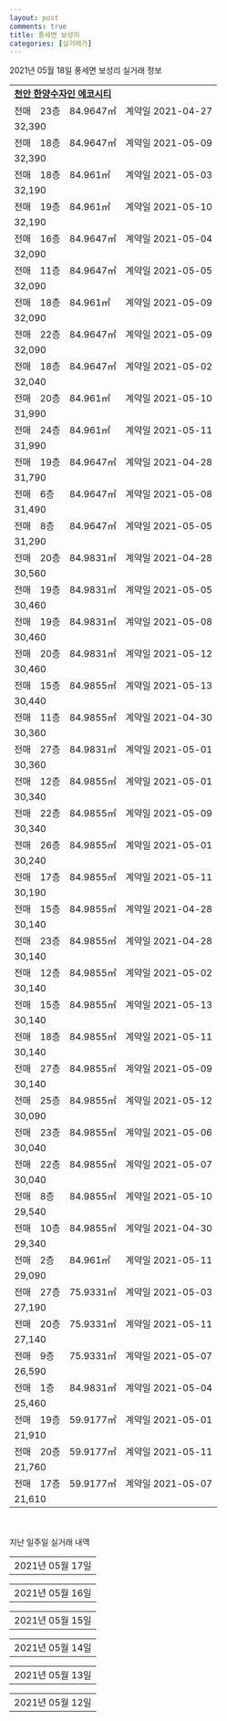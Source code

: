 ```yaml
---
layout: post
comments: true
title: 풍세면 보성리
categories: [실거래가]
---
```


2021년 05월 18일 풍세면 보성리 실거래 정보

<table>
  <tr>
    <td colspan="4" style="font-weight: bold;"><a href="https://search.naver.com/search.naver?query=천안 한양수자인 에코시티">천안 한양수자인 에코시티</a></td>
  </tr>
    
  <tr>
    <td>전매</td>
    <td>23층</td>
    <td>84.9647㎡</td>
    <td>계약일 2021-04-27</td>
  </tr>
  <tr>
    <td colspan="4">32,390</td>
  </tr>
    
  <tr>
    <td>전매</td>
    <td>18층</td>
    <td>84.9647㎡</td>
    <td>계약일 2021-05-09</td>
  </tr>
  <tr>
    <td colspan="4">32,390</td>
  </tr>
    
  <tr>
    <td>전매</td>
    <td>18층</td>
    <td>84.961㎡</td>
    <td>계약일 2021-05-03</td>
  </tr>
  <tr>
    <td colspan="4">32,190</td>
  </tr>
    
  <tr>
    <td>전매</td>
    <td>19층</td>
    <td>84.961㎡</td>
    <td>계약일 2021-05-10</td>
  </tr>
  <tr>
    <td colspan="4">32,190</td>
  </tr>
    
  <tr>
    <td>전매</td>
    <td>16층</td>
    <td>84.9647㎡</td>
    <td>계약일 2021-05-04</td>
  </tr>
  <tr>
    <td colspan="4">32,090</td>
  </tr>
    
  <tr>
    <td>전매</td>
    <td>11층</td>
    <td>84.9647㎡</td>
    <td>계약일 2021-05-05</td>
  </tr>
  <tr>
    <td colspan="4">32,090</td>
  </tr>
    
  <tr>
    <td>전매</td>
    <td>18층</td>
    <td>84.961㎡</td>
    <td>계약일 2021-05-09</td>
  </tr>
  <tr>
    <td colspan="4">32,090</td>
  </tr>
    
  <tr>
    <td>전매</td>
    <td>22층</td>
    <td>84.9647㎡</td>
    <td>계약일 2021-05-09</td>
  </tr>
  <tr>
    <td colspan="4">32,090</td>
  </tr>
    
  <tr>
    <td>전매</td>
    <td>18층</td>
    <td>84.9647㎡</td>
    <td>계약일 2021-05-02</td>
  </tr>
  <tr>
    <td colspan="4">32,040</td>
  </tr>
    
  <tr>
    <td>전매</td>
    <td>20층</td>
    <td>84.961㎡</td>
    <td>계약일 2021-05-10</td>
  </tr>
  <tr>
    <td colspan="4">31,990</td>
  </tr>
    
  <tr>
    <td>전매</td>
    <td>24층</td>
    <td>84.961㎡</td>
    <td>계약일 2021-05-11</td>
  </tr>
  <tr>
    <td colspan="4">31,990</td>
  </tr>
    
  <tr>
    <td>전매</td>
    <td>19층</td>
    <td>84.9647㎡</td>
    <td>계약일 2021-04-28</td>
  </tr>
  <tr>
    <td colspan="4">31,790</td>
  </tr>
    
  <tr>
    <td>전매</td>
    <td>6층</td>
    <td>84.9647㎡</td>
    <td>계약일 2021-05-08</td>
  </tr>
  <tr>
    <td colspan="4">31,490</td>
  </tr>
    
  <tr>
    <td>전매</td>
    <td>8층</td>
    <td>84.9647㎡</td>
    <td>계약일 2021-05-05</td>
  </tr>
  <tr>
    <td colspan="4">31,290</td>
  </tr>
    
  <tr>
    <td>전매</td>
    <td>20층</td>
    <td>84.9831㎡</td>
    <td>계약일 2021-04-28</td>
  </tr>
  <tr>
    <td colspan="4">30,560</td>
  </tr>
    
  <tr>
    <td>전매</td>
    <td>19층</td>
    <td>84.9831㎡</td>
    <td>계약일 2021-05-05</td>
  </tr>
  <tr>
    <td colspan="4">30,460</td>
  </tr>
    
  <tr>
    <td>전매</td>
    <td>19층</td>
    <td>84.9831㎡</td>
    <td>계약일 2021-05-08</td>
  </tr>
  <tr>
    <td colspan="4">30,460</td>
  </tr>
    
  <tr>
    <td>전매</td>
    <td>20층</td>
    <td>84.9831㎡</td>
    <td>계약일 2021-05-12</td>
  </tr>
  <tr>
    <td colspan="4">30,460</td>
  </tr>
    
  <tr>
    <td>전매</td>
    <td>15층</td>
    <td>84.9855㎡</td>
    <td>계약일 2021-05-13</td>
  </tr>
  <tr>
    <td colspan="4">30,440</td>
  </tr>
    
  <tr>
    <td>전매</td>
    <td>11층</td>
    <td>84.9855㎡</td>
    <td>계약일 2021-04-30</td>
  </tr>
  <tr>
    <td colspan="4">30,360</td>
  </tr>
    
  <tr>
    <td>전매</td>
    <td>27층</td>
    <td>84.9831㎡</td>
    <td>계약일 2021-05-01</td>
  </tr>
  <tr>
    <td colspan="4">30,360</td>
  </tr>
    
  <tr>
    <td>전매</td>
    <td>12층</td>
    <td>84.9855㎡</td>
    <td>계약일 2021-05-01</td>
  </tr>
  <tr>
    <td colspan="4">30,340</td>
  </tr>
    
  <tr>
    <td>전매</td>
    <td>22층</td>
    <td>84.9855㎡</td>
    <td>계약일 2021-05-09</td>
  </tr>
  <tr>
    <td colspan="4">30,340</td>
  </tr>
    
  <tr>
    <td>전매</td>
    <td>26층</td>
    <td>84.9855㎡</td>
    <td>계약일 2021-05-01</td>
  </tr>
  <tr>
    <td colspan="4">30,240</td>
  </tr>
    
  <tr>
    <td>전매</td>
    <td>17층</td>
    <td>84.9855㎡</td>
    <td>계약일 2021-05-11</td>
  </tr>
  <tr>
    <td colspan="4">30,190</td>
  </tr>
    
  <tr>
    <td>전매</td>
    <td>15층</td>
    <td>84.9855㎡</td>
    <td>계약일 2021-04-28</td>
  </tr>
  <tr>
    <td colspan="4">30,140</td>
  </tr>
    
  <tr>
    <td>전매</td>
    <td>23층</td>
    <td>84.9855㎡</td>
    <td>계약일 2021-04-28</td>
  </tr>
  <tr>
    <td colspan="4">30,140</td>
  </tr>
    
  <tr>
    <td>전매</td>
    <td>12층</td>
    <td>84.9855㎡</td>
    <td>계약일 2021-05-02</td>
  </tr>
  <tr>
    <td colspan="4">30,140</td>
  </tr>
    
  <tr>
    <td>전매</td>
    <td>15층</td>
    <td>84.9855㎡</td>
    <td>계약일 2021-05-13</td>
  </tr>
  <tr>
    <td colspan="4">30,140</td>
  </tr>
    
  <tr>
    <td>전매</td>
    <td>18층</td>
    <td>84.9855㎡</td>
    <td>계약일 2021-05-11</td>
  </tr>
  <tr>
    <td colspan="4">30,140</td>
  </tr>
    
  <tr>
    <td>전매</td>
    <td>27층</td>
    <td>84.9855㎡</td>
    <td>계약일 2021-05-09</td>
  </tr>
  <tr>
    <td colspan="4">30,140</td>
  </tr>
    
  <tr>
    <td>전매</td>
    <td>25층</td>
    <td>84.9855㎡</td>
    <td>계약일 2021-05-12</td>
  </tr>
  <tr>
    <td colspan="4">30,090</td>
  </tr>
    
  <tr>
    <td>전매</td>
    <td>23층</td>
    <td>84.9855㎡</td>
    <td>계약일 2021-05-06</td>
  </tr>
  <tr>
    <td colspan="4">30,040</td>
  </tr>
    
  <tr>
    <td>전매</td>
    <td>22층</td>
    <td>84.9855㎡</td>
    <td>계약일 2021-05-07</td>
  </tr>
  <tr>
    <td colspan="4">30,040</td>
  </tr>
    
  <tr>
    <td>전매</td>
    <td>8층</td>
    <td>84.9855㎡</td>
    <td>계약일 2021-05-10</td>
  </tr>
  <tr>
    <td colspan="4">29,540</td>
  </tr>
    
  <tr>
    <td>전매</td>
    <td>10층</td>
    <td>84.9855㎡</td>
    <td>계약일 2021-04-30</td>
  </tr>
  <tr>
    <td colspan="4">29,340</td>
  </tr>
    
  <tr>
    <td>전매</td>
    <td>2층</td>
    <td>84.961㎡</td>
    <td>계약일 2021-05-11</td>
  </tr>
  <tr>
    <td colspan="4">29,090</td>
  </tr>
    
  <tr>
    <td>전매</td>
    <td>27층</td>
    <td>75.9331㎡</td>
    <td>계약일 2021-05-03</td>
  </tr>
  <tr>
    <td colspan="4">27,190</td>
  </tr>
    
  <tr>
    <td>전매</td>
    <td>20층</td>
    <td>75.9331㎡</td>
    <td>계약일 2021-05-11</td>
  </tr>
  <tr>
    <td colspan="4">27,140</td>
  </tr>
    
  <tr>
    <td>전매</td>
    <td>9층</td>
    <td>75.9331㎡</td>
    <td>계약일 2021-05-07</td>
  </tr>
  <tr>
    <td colspan="4">26,590</td>
  </tr>
    
  <tr>
    <td>전매</td>
    <td>1층</td>
    <td>84.9831㎡</td>
    <td>계약일 2021-05-04</td>
  </tr>
  <tr>
    <td colspan="4">25,460</td>
  </tr>
    
  <tr>
    <td>전매</td>
    <td>19층</td>
    <td>59.9177㎡</td>
    <td>계약일 2021-05-01</td>
  </tr>
  <tr>
    <td colspan="4">21,910</td>
  </tr>
    
  <tr>
    <td>전매</td>
    <td>20층</td>
    <td>59.9177㎡</td>
    <td>계약일 2021-05-11</td>
  </tr>
  <tr>
    <td colspan="4">21,760</td>
  </tr>
    
  <tr>
    <td>전매</td>
    <td>17층</td>
    <td>59.9177㎡</td>
    <td>계약일 2021-05-07</td>
  </tr>
  <tr>
    <td colspan="4">21,610</td>
  </tr>
    
</table>
    
<div style="margin-top: 50px; margin-bottom: 13px">지난 일주일 실거래 내역</div>

  <table style="width: 100%; margin-bottom: 1px">
      <tr class="header">
        <td>2021년 05월 17일</td>
      </tr>
      <tr class="child" style="display: none">
        <td>
            
        <table>
          <tr>
            <td colspan="4" style="font-weight: bold;"><a href="https://search.naver.com/search.naver?query=실거래정보없음">실거래정보없음</a></td>
          </tr>

        </table>
    
        </td>
      </tr>
  </table>
    
  <table style="width: 100%; margin-bottom: 1px">
      <tr class="header">
        <td>2021년 05월 16일</td>
      </tr>
      <tr class="child" style="display: none">
        <td>
            
        <table>
          <tr>
            <td colspan="4" style="font-weight: bold;"><a href="https://search.naver.com/search.naver?query=실거래정보없음">실거래정보없음</a></td>
          </tr>

        </table>
    
        </td>
      </tr>
  </table>
    
  <table style="width: 100%; margin-bottom: 1px">
      <tr class="header">
        <td>2021년 05월 15일</td>
      </tr>
      <tr class="child" style="display: none">
        <td>
            
        <table>
          <tr>
            <td colspan="4" style="font-weight: bold;"><a href="https://search.naver.com/search.naver?query=천안 한양수자인 에코시티">천안 한양수자인 에코시티</a></td>
          </tr>

          <tr>
            <td>전매</td>
            <td>25층</td>
            <td>84.9647㎡</td>
            <td>계약일 2021-04-27</td>
          </tr>
          <tr>
            <td colspan="4">32,390</td>
          </tr>
    
          <tr>
            <td>전매</td>
            <td>26층</td>
            <td>84.9647㎡</td>
            <td>계약일 2021-04-28</td>
          </tr>
          <tr>
            <td colspan="4">32,290</td>
          </tr>
    
          <tr>
            <td>전매</td>
            <td>19층</td>
            <td>84.961㎡</td>
            <td>계약일 2021-04-28</td>
          </tr>
          <tr>
            <td colspan="4">32,290</td>
          </tr>
    
          <tr>
            <td>전매</td>
            <td>16층</td>
            <td>84.9647㎡</td>
            <td>계약일 2021-05-01</td>
          </tr>
          <tr>
            <td colspan="4">32,090</td>
          </tr>
    
          <tr>
            <td>전매</td>
            <td>16층</td>
            <td>84.9855㎡</td>
            <td>계약일 2021-05-08</td>
          </tr>
          <tr>
            <td colspan="4">31,990</td>
          </tr>
    
          <tr>
            <td>전매</td>
            <td>24층</td>
            <td>84.9855㎡</td>
            <td>계약일 2021-04-28</td>
          </tr>
          <tr>
            <td colspan="4">30,540</td>
          </tr>
    
          <tr>
            <td>전매</td>
            <td>15층</td>
            <td>84.9831㎡</td>
            <td>계약일 2021-05-08</td>
          </tr>
          <tr>
            <td colspan="4">30,510</td>
          </tr>
    
          <tr>
            <td>전매</td>
            <td>21층</td>
            <td>84.9831㎡</td>
            <td>계약일 2021-05-10</td>
          </tr>
          <tr>
            <td colspan="4">30,460</td>
          </tr>
    
          <tr>
            <td>전매</td>
            <td>12층</td>
            <td>84.9831㎡</td>
            <td>계약일 2021-05-08</td>
          </tr>
          <tr>
            <td colspan="4">30,460</td>
          </tr>
    
          <tr>
            <td>전매</td>
            <td>26층</td>
            <td>84.9855㎡</td>
            <td>계약일 2021-05-11</td>
          </tr>
          <tr>
            <td colspan="4">30,140</td>
          </tr>
    
          <tr>
            <td>전매</td>
            <td>14층</td>
            <td>84.9855㎡</td>
            <td>계약일 2021-05-10</td>
          </tr>
          <tr>
            <td colspan="4">30,040</td>
          </tr>
    
          <tr>
            <td>전매</td>
            <td>9층</td>
            <td>84.9831㎡</td>
            <td>계약일 2021-05-01</td>
          </tr>
          <tr>
            <td colspan="4">29,810</td>
          </tr>
    
          <tr>
            <td>전매</td>
            <td>8층</td>
            <td>84.9855㎡</td>
            <td>계약일 2021-05-11</td>
          </tr>
          <tr>
            <td colspan="4">29,390</td>
          </tr>
    
          <tr>
            <td>전매</td>
            <td>25층</td>
            <td>59.9177㎡</td>
            <td>계약일 2021-05-11</td>
          </tr>
          <tr>
            <td colspan="4">21,810</td>
          </tr>
    
          <tr>
            <td>전매</td>
            <td>27층</td>
            <td>59.9177㎡</td>
            <td>계약일 2021-05-11</td>
          </tr>
          <tr>
            <td colspan="4">21,810</td>
          </tr>
    
        </table>
    
        </td>
      </tr>
  </table>
    
  <table style="width: 100%; margin-bottom: 1px">
      <tr class="header">
        <td>2021년 05월 14일</td>
      </tr>
      <tr class="child" style="display: none">
        <td>
            
        <table>
          <tr>
            <td colspan="4" style="font-weight: bold;"><a href="https://search.naver.com/search.naver?query=천안 한양수자인 에코시티">천안 한양수자인 에코시티</a></td>
          </tr>

          <tr>
            <td>전매</td>
            <td>24층</td>
            <td>84.961㎡</td>
            <td>계약일 2021-04-30</td>
          </tr>
          <tr>
            <td colspan="4">32,290</td>
          </tr>
    
          <tr>
            <td>전매</td>
            <td>27층</td>
            <td>84.9831㎡</td>
            <td>계약일 2021-04-27</td>
          </tr>
          <tr>
            <td colspan="4">30,410</td>
          </tr>
    
        </table>
    
        </td>
      </tr>
  </table>
    
  <table style="width: 100%; margin-bottom: 1px">
      <tr class="header">
        <td>2021년 05월 13일</td>
      </tr>
      <tr class="child" style="display: none">
        <td>
            
        <table>
          <tr>
            <td colspan="4" style="font-weight: bold;"><a href="https://search.naver.com/search.naver?query=천안 한양수자인 에코시티">천안 한양수자인 에코시티</a></td>
          </tr>

          <tr>
            <td>전매</td>
            <td>10층</td>
            <td>75.9331㎡</td>
            <td>계약일 2021-05-07</td>
          </tr>
          <tr>
            <td colspan="4">26,490</td>
          </tr>
    
        </table>
    
        </td>
      </tr>
  </table>
    
  <table style="width: 100%; margin-bottom: 1px">
      <tr class="header">
        <td>2021년 05월 12일</td>
      </tr>
      <tr class="child" style="display: none">
        <td>
            
        <table>
          <tr>
            <td colspan="4" style="font-weight: bold;"><a href="https://search.naver.com/search.naver?query=실거래정보없음">실거래정보없음</a></td>
          </tr>

        </table>
    
        </td>
      </tr>
  </table>
    

